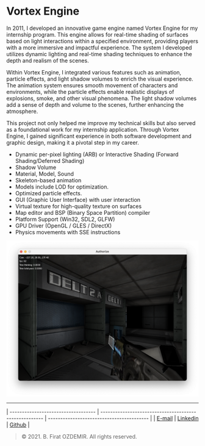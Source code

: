 # Vortex Engine

In 2011, I developed an innovative game engine named Vortex Engine for my internship program. This engine allows for real-time shading of surfaces based on light interactions within a specified environment, providing players with a more immersive and impactful experience. The system I developed utilizes dynamic lighting and real-time shading techniques to enhance the depth and realism of the scenes.

Within Vortex Engine, I integrated various features such as animation, particle effects, and light shadow volumes to enrich the visual experience. The animation system ensures smooth movement of characters and environments, while the particle effects enable realistic displays of explosions, smoke, and other visual phenomena. The light shadow volumes add a sense of depth and volume to the scenes, further enhancing the atmosphere.

This project not only helped me improve my technical skills but also served as a foundational work for my internship application. Through Vortex Engine, I gained significant experience in both software development and graphic design, making it a pivotal step in my career.

* Dynamic per-pixel lighting (ARB) or Interactive Shading (Forward Shading/Deferred Shading)
* Shadow Volume
* Material, Model, Sound
* Skeleton-based animation
* Models include LOD for optimization.
* Optimized particle effects.
* GUI (Graphic User Interface) with user interaction
* Virtual texture for high-quality texture on surfaces
* Map editor and BSP (Binary Space Partition) compiler
* Platform Support (Win32, SDL2, GLFW)
* GPU Driver (OpenGL / GLES / DirectX)
* Physics movements with SSE instructions

![Vortex Engine](assets/vortex-1.png)

---

| ----------------------------------- | ------------------------------------------------------ | ----------------------------------------- |
| [E-mail](b.firat.ozdemir@gmail.com) | [Linkedin](https://www.linkedin.com/in/bfiratozdemir/) | [Github](https://github.com/JackCampbell) |


> © 2021. B. Firat OZDEMIR. All rights reserved.

